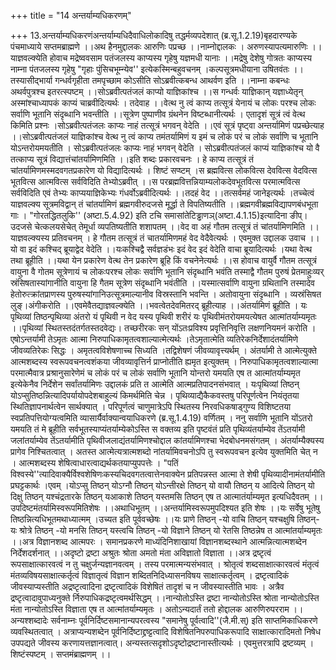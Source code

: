 +++
title = "14 अन्तर्याम्यधिकरणम्"

+++
13.अन्तर्याम्यधिकरणंअन्तर्याम्यधिदैवाधिलोकादिषु तद्धर्मव्यपदेशात् (ब्र.सू.1.2.19)बृहदारण्यके पंचमाध्याये सप्तमब्राह्मणे ।।अथ हैनमुद्दालकः आरुणिः पप्रच्छ ।।नाम्नोद्दालकः । अरुणस्यापत्यमारुणिः ।।याज्ञवल्क्येति होवाच मद्रेष्ववसाम पतंजलस्य काप्यस्य गृहेषु यज्ञमधी यानाः ।।मद्रेषु देशेषु गोत्रतः काप्यस्य नाम्ना पंतजलस्य गृहेषु "गृहाः पुंसिचभूम्न्येव'' इत्येकस्मिन्बहुवचनम् ।कल्पसूत्रमधीयाना उषितवंतः ।।तस्यासीद्भार्या गन्धर्वगृहीता तमपृच्छाम कोऽसीति सोऽब्रवीत्कबन्ध आथर्वण इति ।।नाम्ना कबन्धः अथर्वपुत्रश्च इतरत्स्पष्टम् ।।सोऽब्रवीत्पतंजलं काप्यो याज्ञिकांश्च ।।स गन्धर्वः याज्ञिकान् यज्ञाध्येतृन् अस्मांश्चाध्यापकं काप्यं चाब्रवीदित्यर्थः । तदेवाह ।।वेत्थ नु त्वं काप्य तत्सूत्रं येनायं च लोकः परश्च लोकः सर्वाणि भूतानि संदृब्धानि भवन्तीति ।।सूत्रेण पुष्पाणीव ग्रंथनेन विष्टब्धानीत्यर्थः । एतादृशं सूत्रं त्वं वेत्थ किमिति प्रश्नः ।सोऽब्रवीत्पतंजलः काप्यः नाहं तत्सूत्रं भगवन् वेदेति ।।एवं सूत्रं पृष्ट्वा अन्तर्यामिणं पप्रच्छेत्याह ।।सोऽब्रवीत्पतंजलं याज्ञिकांश्च वेत्थ नु त्वं काप्य तमंतर्यामिणं य इमं च लोकं परं च लोकं सर्वाणि च भूतानि योऽन्तरोयमयतीति । सोऽब्रवीत्पतंजलः काप्यः नाहं भगवन् वेदेति । सोऽब्रवीत्पतंजलं काप्यं याज्ञिकांश्च यो वै तत्काप्य सूत्रं विद्यात्तंचांतर्यामिणमिति ।।इति शब्दः प्रकारवचनः । हे काप्य तत्सूत्रं तं चांतर्यामिणमस्मदवगतप्रकारेण यो विद्यादित्यर्थः । शिष्टं सप्ष्टम् ।स ब्रह्मवित्स लोकवित्स देववित्स वेदवित्स भूतवित्स आत्मवित्स सर्वविदिति तेभ्योऽब्रवीत् ।।स परब्रह्मवित्तन्नियाम्यलोकदेवभूतवित्स परमात्मवित्स सर्वविदिति एवं तेभ्यः काप्ययाज्ञिकेभ्यः गंधर्वोऽब्रवीदित्यर्थः ।।तदहं वेद ।।तत्सर्वमहं जानेइत्यर्थः ।तच्चेत्वं याज्ञवल्क्य सूत्रमविद्वान् तं चांतर्यामिणं ब्रह्मगवीरुदजसे मूर्द्धा ते विपतिष्यतीति ।।ब्रह्मगवीब्रह्मविद्यापणबंधभूता गाः । "गोरतद्धितलुकि'' (अष्टा.5.4.92) इति टचि समासांतेटिड्ढाणञ्(अष्टा.4.1.15)इत्यादिना ङीप्।उदजसे चेत्कलयसेचेत् तेमूर्धा व्यपतिष्यतीति शशापतम् ।।वेद वा अहं गौतम तत्सूत्रं तं चांतर्यामिणमिति ।।याज्ञवल्क्यस्य प्रतिवचनम् । हे गौतम तत्सूत्रं तं चातर्यामिणमहं वेद वेदैवेत्यर्थः । एवमुक्त उद्दालक उवाच ।।यो वा इदं कश्चिद् ब्रूयाद्वेद वेदेति ।।यःकश्चिद्वै सर्वज्ञडंभः इदं वेद इदं वेदेति वाचा ब्रूयादित्यर्थः ।यथा वेत्थ तथा ब्रूहीति ।।यथा येन प्रकारेण वेत्थ तेन प्रकारेण ब्रूहि किं वचनेनेत्यर्थः ।।स होवाच वायुर्वै गौतम तत्सूत्रं वायुना वै गोतम सूत्रेणायं च लोकःपरश्च लोकः सर्वाणि भूतानि संदृब्धानि भवंति तस्माद्वै गौतम पुरुषं प्रेतमाहुःव्यर् स्रंसिषतास्यांगानीति वायुना हि गैतम सूत्रेण संदृब्धानि भवंतीति ।।यस्मात्सर्वाणि वायुना ग्रथितानि तस्मादेव हेतोरुत्क्रांतप्राणस्य पुरुषस्यांगानिउत्सूत्रमाल्यानीव विस्रस्तानि भवन्ति । अतोवायुना संदृब्धानि । व्यस्रंसिषत लुङ्।अंगीकरोति ।।एवमेवैतद्याज्ञवल्क्येति ।।भवत्वेतदेवमितरद् ब्रूहीत्याह ।।अंतर्यामिणं ब्रूहीति । यः पृथिव्यां तिष्ठन्पृथिव्या अंतरो यं पृथिवी न वेद यस्य पृथिवी शरीरं यः पृथिवीमंतरोयमयत्येषत आत्मांतर्याम्यमृतः ।।पृथिव्यां स्थितस्तदंतर्गतस्तदवेद्यः। तच्छरीरकः सन् योंऽतःप्रविश्य प्रवृत्तिनिवृत्ति लक्षणनियमनं करोति । एषोऽन्तर्यामी तेऽमृतः आत्मा निरुपाधिकामृतत्वशाल्यात्मेत्यर्थः ।तेऽमृतात्मेति व्यतिरेकनिर्देशादंतर्यामिणे जीवव्यतिरेकः सिद्धः । अमृतत्वविशेषणाच्च सिध्यति ।तद्विशेषणं जीवव्यावृत्त्यर्थम् । अंतर्यामी ते आत्मेत्युक्ते आत्मशब्दस्य स्वरूपवचनत्वशंकया जीवव्यावृत्तिर्न प्राप्नोतीति ह्यमृत इत्युक्तम् । निरुपाधिकामृतत्वशाल्यात्मा परमात्मैवात्र प्रश्रानुसारेणेमं च लोकं परं च लोकं सर्वाणि भूतानि योन्तरो यमयति एष त आत्मांतर्याम्यमृत इत्येकेनैव निर्देशेन सर्वांतर्यामिणः उद्दालकं प्रति त आत्मेति आत्मप्रतिपादनसंभवात् । यःपृथिव्यां तिष्ठन् योऽप्सुतिष्ठन्नित्यादिपर्यायोपदेशबाहुल्यं किमर्थमिति चेन्न । पृथिव्याद्यैकैकवस्तषु परिपूर्णत्वेन नियंतृतया स्थितिज्ञापनार्थत्वेन सार्थक्यात् । परिपूर्णत्वं चाणुमात्रेऽपि स्थितस्य निरवधिकषाड्गुण्य विशिष्टतया स्वप्रतिपत्तियोग्यत्वमिति व्यासार्यैर्वाक्यान्वयाधिकरणे (ब्र.सू.1.4.19) वर्णितम् । ननु सर्वाणि भूतानि योंऽतरो यमयति तं मे ब्रूहीति सर्वभूतस्याप्यंतर्याम्येकोऽस्ति स वक्तव्य इति पृष्टवंतं प्रति पृथिव्यंतर्याम्येव तेंऽतर्यामी जलांतर्याम्येव तेंऽतर्यामीति पृथिवीजलाद्यंतर्यामिणश्चोद्दाल कांतर्यामिणश्चा भेदबोधनमसंगतम् । अंतर्याम्यैक्यस्य प्रागेव निश्चितत्वात् । अतस्त आत्मेत्यत्रात्मशब्दो नांतर्यामिवचनोऽपि तु स्वरूपवचन इत्येव युक्तमिति चेत् न । आत्मशब्दस्य शेषित्वाधारत्वाद्यर्थकतयाप्युपपत्तेः । "पतिं विश्वस्ये''त्यादिवाक्यैर्विश्वशेषिणःकस्यचिदवगतत्वात्तेनवाक्येन प्रतिपन्नस्त आत्मा ते शेषी पृथिव्यादीनामंतर्यामीति प्रघट्टकार्थः ।एवम् ।योऽप्सु तिष्ठन् योऽग्नौ तिष्ठन् योऽन्तीरक्षे तिष्ठन् यो वायौ तिष्ठन् य आदित्ये तिष्ठन् यो दिक्षु तिष्ठन् यश्चंद्रतारके तिष्ठन् यआकाशे तिष्ठन् यस्तमसि तिष्ठन् एष त आत्मातंर्याम्यमृत इत्यधिदैवतम् ।।उपदिष्टमंतर्यामिस्वरूपमितिशेषः ।।अथाधिभूतम् ।।अन्तर्यामिस्वरूपमुपदिश्यत इति शेषः ।।यः सर्वेषु भूतेषु तिष्ठन्नित्यधिभूतमथाध्यात्मम् ।उच्यत इति पूर्ववच्छेषः ।।यः प्राणे तिष्ठन् -यो वाचि तिष्ठन् यश्चक्षुषि तिष्ठन्-यः श्रोत्रे तिष्ठन् -यो मनसि तिष्ठन् यस्त्वचि तिष्ठन् -यो विज्ञाने तिष्ठन् यो रेतसि तिष्ठन्नेष त आत्मांतर्याम्यमृतः ।।अत्र विज्ञानशब्द आत्मपरः । समानप्रकरणे माध्यंदिनिशाखायां विज्ञानशब्दस्थाने आत्मन्नित्यात्मशब्देन निर्देशदर्शनात् ।।अदृष्टो द्रष्टा अश्रुतः श्रोता अमतो मंता अविज्ञातो विज्ञाता ।।अत्र द्रष्टृत्वं रूपसाक्षात्कारवत्वं न तु चक्षुर्जन्यज्ञानवत्वम् । तस्य परमात्मन्यसंभवात् । श्रोतृत्वं शब्दसाक्षात्कारवत्वं मंतृत्वं मंतव्यविषयसाक्षात्कर्तृत्वं विज्ञातृत्वं विज्ञान शब्दितनिदिध्यासनविषय साक्षात्कर्तृत्वम् । द्रष्टृत्वादिकं जीवस्याप्यस्तीति अद्रष्टृत्वादिना द्रष्टृत्वादिकं विशेषितं तादृशं च न जीवस्यास्तीति भावः । अत्रैव द्रष्टृत्वादावुपाध्यनुक्ते र्निरुपाधिकद्रष्टृत्वमर्थसिद्धम् ।।नान्योतोऽस्ति द्रष्टा नान्योतोऽस्ति श्रोता नान्योतोऽस्ति मंता नान्योतोऽस्ति विज्ञाता एष त आत्मांतर्याम्यमृतः । अतोऽन्यदार्तं ततो होद्दालक आरुणिरुपरराम ।।अन्यश्शब्दादेः सर्वनाम्नः पूर्वनिर्दिष्टसमानान्यपरत्वस्य "समानेषु पूर्वत्वादि''(जै.मी.स्) इति साप्तमिकाधिकरणे व्यवस्थितत्वात् । अत्राप्यन्यशब्देन पूर्वनिर्दिष्टाद्द्रष्ट्टत्वादि विशेषितनिपरुपाधिकरूपादि साक्षात्कारादिमतो निषेध उपपद्यते जीवस्य करणायत्तज्ञानत्वात्। अन्यस्तत्सदृशोऽदृष्टोद्रष्टानास्तीत्यर्थः । एवमुत्तरत्रापि द्रष्टव्यम् । शिष्टंस्पष्टम् । सप्तमंब्राह्मणम् ।।